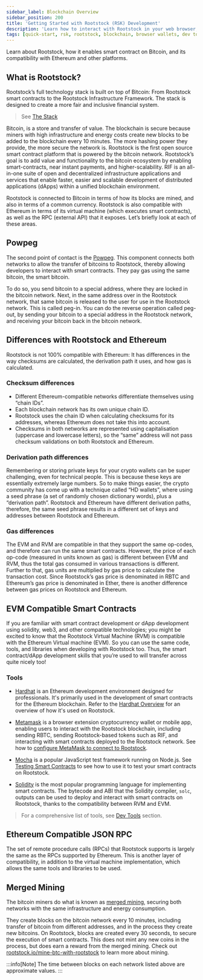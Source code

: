 ```yaml
---
sidebar_label: Blockchain Overview
sidebar_position: 200
title: 'Getting Started with Rootstock (RSK) Development'
description: 'Learn how to interact with Rootstock in your web browser, how to look at Rootstock transactions, develop and deploy your very first smart contract to the Rootstock network.'
tags: [quick-start, rsk, rootstock, blockchain, browser wallets, dev tools]
---
```

Learn about Rootstock, how it enables smart contract on Bitcoin, and its compatibility with Ethereum and other platforms.

## What is Rootstock?

Rootstock’s full technology stack is built on top of Bitcoin:
From Rootstock smart contracts to the Rootstock Infrastructure Framework.
The stack is designed to create a more fair and inclusive financial system.

> See [The Stack](/concepts/fundamentals/stack/)

Bitcoin, is a store and transfer of value.
The blockchain is secure because miners with high infrastructure and energy costs create new blocks to be added to the blockchain every 10 minutes.
The more hashing power they provide, the more secure the network is.
Rootstock is the first open source smart contract platform that is powered by the bitcoin network.
Rootstock’s goal is to add value and functionality to the bitcoin ecosystem by enabling smart-contracts,
near instant payments, and higher-scalability.
RIF  is an all-in-one suite of open and decentralized infrastructure applications and services that enable faster,
easier and scalable development of distributed applications (dApps) within a unified blockchain environment.

Rootstock is connected to Bitcoin in terms of how its blocks are mined,
and also in terms of a common currency.
Rootstock is also compatible with Ethereum in terms of its virtual machine (which executes smart contracts),
as well as the RPC (external API) that it exposes.
Let’s briefly look at each of these areas.

## Powpeg

The second point of contact is the [Powpeg](/concepts/powpeg/).
This component connects both networks to allow the transfer of bitcoins to Rootstock,
thereby allowing developers to interact with smart contracts.
They pay gas using the same bitcoin, the smart bitcoin.

<div class="sprite-transform-animation-wrapper rsk-peg">
  <div class="sprite-transform-animation rsk-peg"></div>
</div>

To do so, you send bitcoin to a special address,
where they are locked in the bitcoin network.
Next, in the same address over in the Rootstock network,
that same bitcoin is released to the user for use in the Rootstock network.
This is called peg-in.
You can do the reverse operation called peg-out,
by sending your bitcoin to a special address in the Rootstock network,
and receiving your bitcoin back in the bitcoin network.

## Differences with Rootstock and Ethereum

Rootstock is not 100% compatible with Ethereum: It has differences in the way checksums are calculated,
the derivation path it uses, and how gas is calculated.

### Checksum differences

- Different Ethereum-compatible networks differentiate themselves using “chain IDs”.
- Each blockchain network has its own unique chain ID.
- Rootstock uses the chain ID when calculating checksums for its addresses, whereas Ethereum does not take this into account.
- Checksums in both networks are represented using capitalisation (uppercase and lowercase letters), so the “same” address will not pass checksum validations on both Rootstock and Ethereum.

### Derivation path differences

Remembering or storing private keys for your crypto wallets can be super challenging, even for technical people.
This is because these keys are essentially extremely large numbers.
So to make things easier, the crypto community has come up with a technique called “HD wallets”, where using a seed phrase (a set of randomly chosen dictionary words), plus a “derivation path”. Rootstock and Ethereum have different derivation paths, therefore, the same seed phrase results in a different set of keys and addresses between Rootstock and Ethereum.

### Gas differences

The EVM and RVM are compatible in that they support the same op-codes, and therefore can run the same smart contracts.
However, the price of each op-code (measured in units known as gas) is different between EVM and RVM, thus the total gas consumed in various transactions is different.
Further to that, gas units are multiplied by gas price to calculate the transaction cost.
Since Rootstock’s gas price is denominated in RBTC and Ethereum’s gas price is denominated in Ether, there is another difference between gas prices on Rootstock and Ethereum.

## EVM Compatible Smart Contracts

If you are familiar with smart contract development or dApp development using solidity, web3, and other compatible technologies; you might be excited to know that the Rootstock Virtual Machine (RVM) is compatible with the Ethereum Virtual machine (EVM).
So you can use the same code, tools, and libraries when developing with Rootstock too.
Thus, the smart contract/dApp development skills that you’re used to will transfer across quite nicely too!

### Tools

- [Hardhat](https://hardhat.org/docs) is an Ethereum development environment designed for professionals. It's primarily used in the development of smart contracts for the Ethereum blockchain.
  Refer to the [Hardhat Overview](/dev-tools/hardhat/) for an overview of how it's used on Rootstock.

- [Metamask](https://metamask.io/) is a browser extension cryptocurrency wallet or mobile app,
  enabling users to interact with the Rootstock blockchain,
  including sending RBTC, sending Rootstock-based tokens such as RIF,
  and interacting with smart contracts deployed to the Rootstock network.
  See how to [configure MetaMask to connect to Rootstock](/dev-tools/wallets/metamask/).

- [Mocha](https://mochajs.org/) is a popular JavaScript test framework running on Node.js.
  See [Testing Smart Contracts](/developers/smart-contracts/hardhat/test-smart-contracts/) to see how to use it to test your smart contracts on Rootstock.

- [Solidity](https://docs.soliditylang.org/) is the most popular programming language for implementing smart contracts.
  The bytecode and ABI that the Solidity compiler, `solc`, outputs can be used to deploy and interact with smart contracts on Rootstock, thanks to the compatibility between RVM and EVM.

> For a comprehensive list of tools, see [Dev Tools](/dev-tools/) section.

## Ethereum Compatible JSON RPC

The set of remote procedure calls (RPCs) that Rootstock supports is largely the same as the RPCs supported by Ethereum.
This is another layer of compatibility, in addition to the virtual machine implementation, which allows the same tools and libraries to be used.

## Merged Mining

The bitcoin miners do what is known as [merged mining](/concepts/merged-mining/),
securing both networks with the same infrastructure and energy consumption.

<div class="sprite-transform-animation-wrapper rsk-mining">
  <div class="sprite-transform-animation rsk-mining"></div>
</div>

They create blocks on the bitcoin network every 10 minutes, including transfer of bitcoin from different addresses, and in the process they create new bitcoins.
On Rootstock, blocks are created every 30 seconds, to secure the execution of smart contracts.
This does not mint any new coins in the process, but does earn a reward from the merged mining.
Check out [rootstock.io/mine-btc-with-rootstock](https://rootstock.io/mine-btc-with-rootstock/) to learn more about mining.

:::info[Note]
The time between blocks on each network listed above are approximate values.
:::